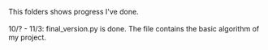 This folders shows progress I've done. </br>
</br>
10/? - 11/3: final_version.py is done. The file contains the basic algorithm of my project.
